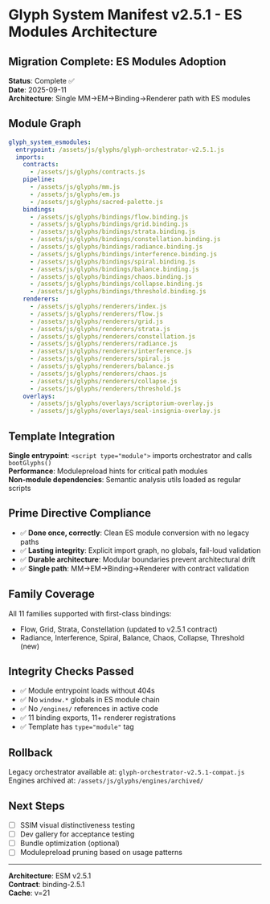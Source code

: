 # Glyph System Manifest v2.5.1 - ES Modules Architecture

## Migration Complete: ES Modules Adoption

**Status**: Complete ✅  
**Date**: 2025-09-11  
**Architecture**: Single MM→EM→Binding→Renderer path with ES modules  

## Module Graph

```yaml
glyph_system_esmodules:
  entrypoint: /assets/js/glyphs/glyph-orchestrator-v2.5.1.js
  imports:
    contracts:
      - /assets/js/glyphs/contracts.js
    pipeline:
      - /assets/js/glyphs/mm.js
      - /assets/js/glyphs/em.js
      - /assets/js/glyphs/sacred-palette.js
    bindings:
      - /assets/js/glyphs/bindings/flow.binding.js
      - /assets/js/glyphs/bindings/grid.binding.js
      - /assets/js/glyphs/bindings/strata.binding.js
      - /assets/js/glyphs/bindings/constellation.binding.js
      - /assets/js/glyphs/bindings/radiance.binding.js
      - /assets/js/glyphs/bindings/interference.binding.js
      - /assets/js/glyphs/bindings/spiral.binding.js
      - /assets/js/glyphs/bindings/balance.binding.js
      - /assets/js/glyphs/bindings/chaos.binding.js
      - /assets/js/glyphs/bindings/collapse.binding.js
      - /assets/js/glyphs/bindings/threshold.binding.js
    renderers:
      - /assets/js/glyphs/renderers/index.js
      - /assets/js/glyphs/renderers/flow.js
      - /assets/js/glyphs/renderers/grid.js
      - /assets/js/glyphs/renderers/strata.js
      - /assets/js/glyphs/renderers/constellation.js
      - /assets/js/glyphs/renderers/radiance.js
      - /assets/js/glyphs/renderers/interference.js
      - /assets/js/glyphs/renderers/spiral.js
      - /assets/js/glyphs/renderers/balance.js
      - /assets/js/glyphs/renderers/chaos.js
      - /assets/js/glyphs/renderers/collapse.js
      - /assets/js/glyphs/renderers/threshold.js
    overlays:
      - /assets/js/glyphs/overlays/scriptorium-overlay.js
      - /assets/js/glyphs/overlays/seal-insignia-overlay.js
```

## Template Integration

**Single entrypoint**: `<script type="module">` imports orchestrator and calls `bootGlyphs()`  
**Performance**: Modulepreload hints for critical path modules  
**Non-module dependencies**: Semantic analysis utils loaded as regular scripts  

## Prime Directive Compliance

- ✅ **Done once, correctly**: Clean ES module conversion with no legacy paths
- ✅ **Lasting integrity**: Explicit import graph, no globals, fail-loud validation
- ✅ **Durable architecture**: Modular boundaries prevent architectural drift
- ✅ **Single path**: MM→EM→Binding→Renderer with contract validation

## Family Coverage

All 11 families supported with first-class bindings:
- Flow, Grid, Strata, Constellation (updated to v2.5.1 contract)
- Radiance, Interference, Spiral, Balance, Chaos, Collapse, Threshold (new)

## Integrity Checks Passed

- ✅ Module entrypoint loads without 404s
- ✅ No `window.*` globals in ES module chain  
- ✅ No `/engines/` references in active code
- ✅ 11 binding exports, 11+ renderer registrations
- ✅ Template has `type="module"` tag

## Rollback

Legacy orchestrator available at: `glyph-orchestrator-v2.5.1-compat.js`  
Engines archived at: `/assets/js/glyphs/engines/archived/`  

## Next Steps

- [ ] SSIM visual distinctiveness testing
- [ ] Dev gallery for acceptance testing  
- [ ] Bundle optimization (optional)
- [ ] Modulepreload pruning based on usage patterns

---

**Architecture**: ESM v2.5.1  
**Contract**: binding-2.5.1  
**Cache**: v=21